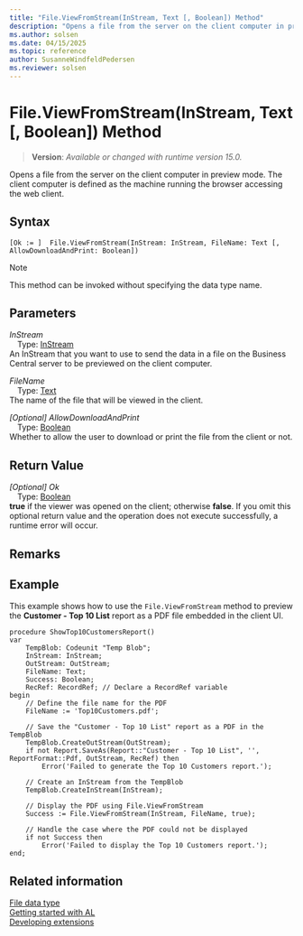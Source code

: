 ```yaml
---
title: "File.ViewFromStream(InStream, Text [, Boolean]) Method"
description: "Opens a file from the server on the client computer in preview mode."
ms.author: solsen
ms.date: 04/15/2025
ms.topic: reference
author: SusanneWindfeldPedersen
ms.reviewer: solsen
---
```

[//]: # (START>DO_NOT_EDIT)
[//]: # (IMPORTANT:Do not edit any of the content between here and the END>DO_NOT_EDIT.)
[//]: # (Any modifications should be made in the .xml files in the ModernDev repo.)
# File.ViewFromStream(InStream, Text [, Boolean]) Method
> **Version**: _Available or changed with runtime version 15.0._

Opens a file from the server on the client computer in preview mode. The client computer is defined as the machine running the browser accessing the web client.


## Syntax
```AL
[Ok := ]  File.ViewFromStream(InStream: InStream, FileName: Text [, AllowDownloadAndPrint: Boolean])
```
> [!NOTE]
> This method can be invoked without specifying the data type name.
## Parameters
*InStream*  
&emsp;Type: [InStream](../instream/instream-data-type.md)  
An InStream that you want to use to send the data in a file on the Business Central server to be previewed on the client computer.  

*FileName*  
&emsp;Type: [Text](../text/text-data-type.md)  
The name of the file that will be viewed in the client.  

*[Optional] AllowDownloadAndPrint*  
&emsp;Type: [Boolean](../boolean/boolean-data-type.md)  
Whether to allow the user to download or print the file from the client or not.  


## Return Value
*[Optional] Ok*  
&emsp;Type: [Boolean](../boolean/boolean-data-type.md)  
**true** if the viewer was opened on the client; otherwise **false**. If you omit this optional return value and the operation does not execute successfully, a runtime error will occur.  


[//]: # (IMPORTANT: END>DO_NOT_EDIT)

## Remarks

## Example

This example shows how to use the `File.ViewFromStream` method to preview the **Customer - Top 10 List** report as a PDF file embedded in the client UI.

```al
procedure ShowTop10CustomersReport()
var
    TempBlob: Codeunit "Temp Blob";
    InStream: InStream;
    OutStream: OutStream;
    FileName: Text;
    Success: Boolean;
    RecRef: RecordRef; // Declare a RecordRef variable
begin
    // Define the file name for the PDF
    FileName := 'Top10Customers.pdf';

    // Save the "Customer - Top 10 List" report as a PDF in the TempBlob
    TempBlob.CreateOutStream(OutStream);
    if not Report.SaveAs(Report::"Customer - Top 10 List", '', ReportFormat::Pdf, OutStream, RecRef) then
        Error('Failed to generate the Top 10 Customers report.');

    // Create an InStream from the TempBlob
    TempBlob.CreateInStream(InStream);

    // Display the PDF using File.ViewFromStream
    Success := File.ViewFromStream(InStream, FileName, true);

    // Handle the case where the PDF could not be displayed
    if not Success then
        Error('Failed to display the Top 10 Customers report.');
end;
```

## Related information
[File data type](file-data-type.md)  
[Getting started with AL](../../devenv-get-started.md)  
[Developing extensions](../../devenv-dev-overview.md)